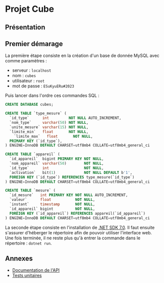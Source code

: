 # Projet Cube
## Présentation
## Premier démarage

La première étape consiste en la création d'un base de donnée MySQL avec comme paramètres :
- serveur : `localhost`
- nom : `cubes`
- utilisateur : `root`
- mot de passe : `ESuKyuERu#2023`

Puis lancer dans l'ordre ces commandes SQL :
```sql
CREATE DATABASE cubes;

CREATE TABLE `type_mesure` (
  `id_type`      int         NOT NULL AUTO_INCREMENT,
  `nom_type`     varchar(50) NOT NULL,
  `unite_mesure` varchar(15) NOT NULL,
  `limite_min`   float       NOT NULL,
	`limite_max`   float       NOT NULL,
  PRIMARY KEY (`id_type`),
) ENGINE=InnoDB DEFAULT CHARSET=utf8mb4 COLLATE=utf8mb4_general_ci
```
```sql
CREATE TABLE `appareil` (
  `id_appareil`  bigint PRIMARY KEY NOT NULL,
  `nom_appareil` varchar(50)        NOT NULL,
  `id_type`      int                NOT NULL,
  `activation`   bit(1)             NOT NULL DEFAULT b'1',
  FOREIGN KEY (`id_type`) REFERENCES type_mesure(`id_type`)
) ENGINE=InnoDB DEFAULT CHARSET=utf8mb4 COLLATE=utf8mb4_general_ci
```
```sql
CREATE TABLE `mesure` (
  `id_mesure`   int PRIMARY KEY NOT NULL AUTO_INCREMENT,
  `valeur`      float           NOT NULL,
  `instant`     timestamp       NOT NULL,
  `id_appareil` bigint          NOT NULL,
  FOREIGN KEY (`id_appareil`) REFERENCES appareil(`id_appareil`)
) ENGINE=InnoDB DEFAULT CHARSET=utf8mb4 COLLATE=utf8mb4_general_ci
```

La seconde étape consiste en l'installation de [.NET SDK 7.0](https://dotnet.microsoft.com/en-us/download/dotnet/7.0). Il faut ensuite s'assurer d'héberger le répertoire afin de pouvoir utiliser l'interface web. Une fois terminée, il ne reste plus qu'à entrer la commande dans le répertoire : `dotnet run`.

## Annexes
- [Documentation de l'API](doc/documentation.md)
- [Tests unitaires](doc/tests_unitaires.md)
